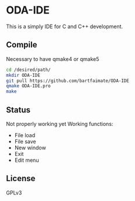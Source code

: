 # ODA-IDE

This is a simply IDE for C and C++ development.

## Compile

Necessary to have qmake4 or qmake5
```bash
cd /desired/path/
mkdir ODA-IDE
git pull https://github.com/bartfaimate/ODA-IDE
qmake ODA-IDE.pro
make
```

## Status


Not properly working yet
Working functions:
* File load 
* File save
* New window
* Exit
* Edit menu

## License

GPLv3
